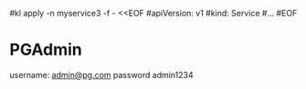 #kl apply -n myservice3 -f - <<EOF
#apiVersion: v1
#kind: Service
#...
#EOF

# PGAdmin
username: admin@pg.com
password admin1234